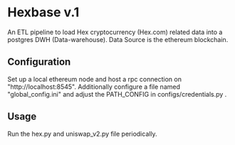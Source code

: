 # Hexbase v.1

An ETL pipeline to load Hex cryptocurrency (Hex.com) related data into a postgres DWH (Data-warehouse).
Data Source is the ethereum blockchain.

## Configuration
Set up a local ethereum node and host a rpc connection on "http://localhost:8545". 
Additionally configure a file named "global_config.ini" and adjust the PATH_CONFIG in configs/credentials.py .


## Usage
Run the hex.py and uniswap_v2.py file periodically.
